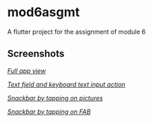 # mod6asgmt

A flutter project for the assignment of module 6

## Screenshots

[*Full app view*](screenshots/ss1.png)

[*Text field and keyboard text input action*](screenshots/ss2.png,screenshots/ss3.png)

[*Snackbar by tapping on pictures*](screenshots/ss3.png)

[*Snackbar by tapping on FAB*](screenshots/ss4.png)


